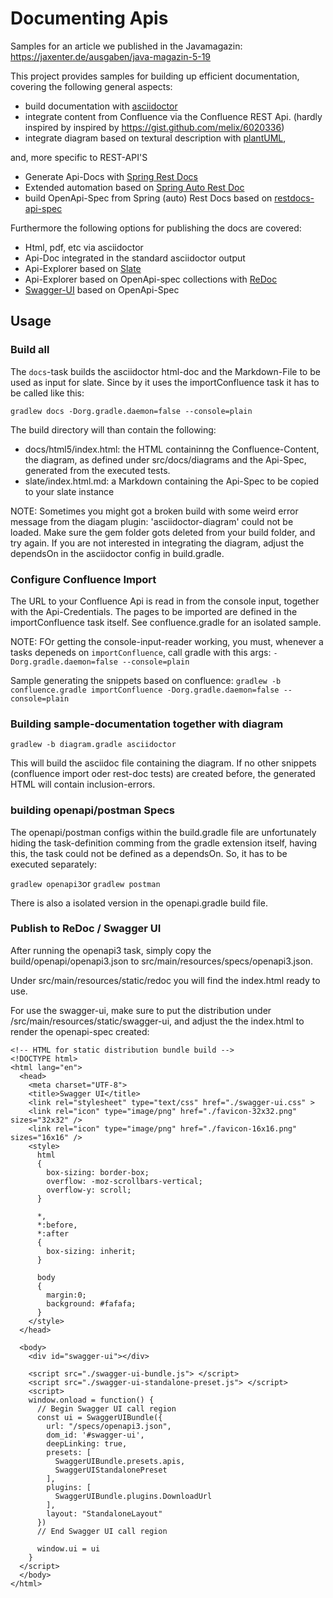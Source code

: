 # Documenting Apis 

Samples for an article we published in the Javamagazin: https://jaxenter.de/ausgaben/java-magazin-5-19

This project provides samples for building up efficient documentation, covering the following general aspects:

* build documentation with [asciidoctor](https://asciidoctor.org/)
* integrate content from Confluence via the Confluence REST Api. (hardly inspired by inspired by <https://gist.github.com/melix/6020336>)
* integrate diagram based on textural description with [plantUML](http://plantuml.com), 

and, more specific to REST-API'S

* Generate Api-Docs with [Spring Rest Docs](https://spring.io/projects/spring-restdocs) 
* Extended automation based on [Spring Auto Rest Doc](https://github.com/ScaCap/spring-auto-restdocs)
* build OpenApi-Spec from Spring (auto) Rest Docs based on [restdocs-api-spec](https://github.com/ePages-de/restdocs-api-spec)

Furthermore the following options for publishing the docs are covered:

* Html, pdf, etc via asciidoctor
* Api-Doc integrated in the standard asciidoctor output
* Api-Explorer based on [Slate](https://github.com/lord/slate) 
* Api-Explorer based on OpenApi-spec collections with [ReDoc](https://github.com/Rebilly/ReDoc)
* [Swagger-UI](https://swagger.io/tools/swagger-ui/) based on OpenApi-Spec 

## Usage

### Build all
The `docs`-task builds the asciidoctor html-doc and the Markdown-File to be used as input for slate. Since by it uses the importConfluence task it has to be called like this:

`gradlew docs -Dorg.gradle.daemon=false --console=plain`

The build directory will than contain the following:

* docs/html5/index.html: the HTML containinng the Confluence-Content, the diagram, as defined under src/docs/diagrams and the Api-Spec, generated from the executed tests.
* slate/index.html.md: a Markdown containing the Api-Spec to be copied to your slate instance

NOTE: Sometimes you might got a broken build with some weird error message from the diagam plugin: 'asciidoctor-diagram' could not be loaded. Make sure the gem folder gots deleted from your build folder, and try again. 
If you are not interested in integrating the diagram, adjust the dependsOn in the asciidoctor config in build.gradle.


### Configure Confluence Import
The URL to your Confluence Api is read in from the console input, together with the Api-Credentials. The pages to be imported are defined in the importConfluence task itself.
See confluence.gradle for an isolated sample.

NOTE: FOr getting the console-input-reader working, you must, whenever a tasks depeneds on `importConfluence`, call gradle with this args: `-Dorg.gradle.daemon=false --console=plain`

Sample generating the snippets based on confluence:
`gradlew -b confluence.gradle importConfluence -Dorg.gradle.daemon=false --console=plain`


### Building sample-documentation together with diagram

`gradlew -b diagram.gradle asciidoctor`

This will build the asciidoc file containing the diagram. If no other snippets (confluence import oder rest-doc tests) are created before, the generated HTML will contain inclusion-errors.

### building openapi/postman Specs
The openapi/postman configs within the build.gradle file are unfortunately hiding the task-definition comming from the gradle extension itself, having this, the task could not be defined as a dependsOn. So, it has to be executed separately:

`gradlew openapi3`or `gradlew postman`

There is also a isolated version in the openapi.gradle build file.

### Publish to ReDoc / Swagger UI


After running the openapi3 task, simply copy the build/openapi/openapi3.json to src/main/resources/specs/openapi3.json.

Under src/main/resources/static/redoc you will find the index.html ready to use.

For use the swagger-ui, make sure to put the distribution under /src/main/resources/static/swagger-ui, and adjust the the index.html to render the openapi-spec created:


````
<!-- HTML for static distribution bundle build -->
<!DOCTYPE html>
<html lang="en">
  <head>
    <meta charset="UTF-8">
    <title>Swagger UI</title>
    <link rel="stylesheet" type="text/css" href="./swagger-ui.css" >
    <link rel="icon" type="image/png" href="./favicon-32x32.png" sizes="32x32" />
    <link rel="icon" type="image/png" href="./favicon-16x16.png" sizes="16x16" />
    <style>
      html
      {
        box-sizing: border-box;
        overflow: -moz-scrollbars-vertical;
        overflow-y: scroll;
      }

      *,
      *:before,
      *:after
      {
        box-sizing: inherit;
      }

      body
      {
        margin:0;
        background: #fafafa;
      }
    </style>
  </head>

  <body>
    <div id="swagger-ui"></div>

    <script src="./swagger-ui-bundle.js"> </script>
    <script src="./swagger-ui-standalone-preset.js"> </script>
    <script>
    window.onload = function() {
      // Begin Swagger UI call region
      const ui = SwaggerUIBundle({
        url: "/specs/openapi3.json",
        dom_id: '#swagger-ui',
        deepLinking: true,
        presets: [
          SwaggerUIBundle.presets.apis,
          SwaggerUIStandalonePreset
        ],
        plugins: [
          SwaggerUIBundle.plugins.DownloadUrl
        ],
        layout: "StandaloneLayout"
      })
      // End Swagger UI call region

      window.ui = ui
    }
  </script>
  </body>
</html>
````




